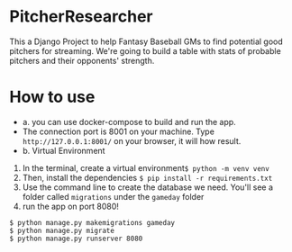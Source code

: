 # PitcherResearcher

This a Django Project to help Fantasy Baseball GMs to find potential good pitchers for streaming.
We're going to build a table with stats of probable pitchers and their opponents' strength.

# How to use
- a. you can use docker-compose to build and run the app. 
- The connection port is 8001 on your machine. Type `http://127.0.0.1:8001/` on your browser, it will how result.
- b. Virtual Environment 
1. In the terminal, create a virtual environment`$ python -m venv venv`
2. Then, install the dependencies `$ pip install -r requirements.txt`
3. Use the command line to create the database we need. You'll see a folder called `migrations` under the `gameday` folder
4. run the app on port 8080! 
```
$ python manage.py makemigrations gameday
$ python manage.py migrate
$ python manage.py runserver 8080
```